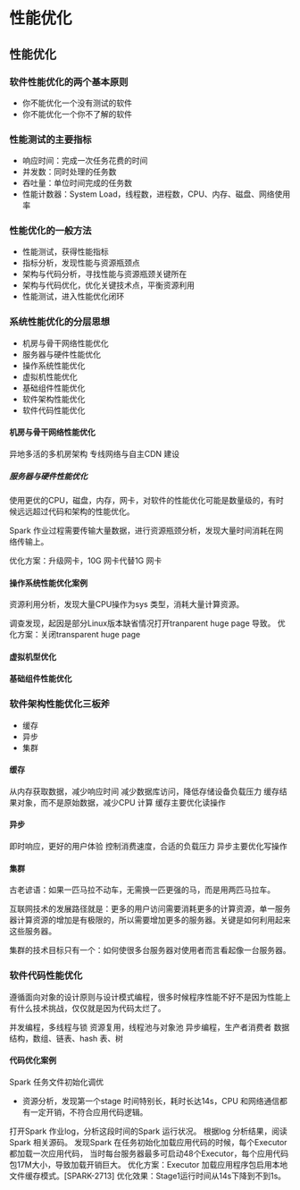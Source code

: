 # 性能优化

## 性能优化

### 软件性能优化的两个基本原则

- 你不能优化一个没有测试的软件
- 你不能优化一个你不了解的软件

### 性能测试的主要指标

- 响应时间：完成一次任务花费的时间
- 并发数：同时处理的任务数
- 吞吐量：单位时间完成的任务数
- 性能计数器：System Load，线程数，进程数，CPU、内存、磁盘、网络使用率

### 性能优化的一般方法

- 性能测试，获得性能指标
- 指标分析，发现性能与资源瓶颈点
- 架构与代码分析，寻找性能与资源瓶颈关键所在
- 架构与代码优化，优化关键技术点，平衡资源利用
- 性能测试，进入性能优化闭环

### 系统性能优化的分层思想

- 机房与骨干网络性能优化
- 服务器与硬件性能优化
- 操作系统性能优化
- 虚拟机性能优化
- 基础组件性能优化
- 软件架构性能优化
- 软件代码性能优化

#### 机房与骨干网络性能优化

异地多活的多机房架构
专线网络与自主CDN 建设

##### 服务器与硬件性能优化

使用更优的CPU，磁盘，内存，网卡，对软件的性能优化可能是数量级的，有时候远远超过代码和架构的性能优化。

Spark 作业过程需要传输大量数据，进行资源瓶颈分析，发现大量时间消耗在网络传输上。

优化方案：升级网卡，10G 网卡代替1G 网卡

#### 操作系统性能优化案例

资源利用分析，发现大量CPU操作为sys 类型，消耗大量计算资源。

调查发现，起因是部分Linux版本缺省情况打开tranparent huge page 导致。
优化方案：关闭transparent huge page

#### 虚拟机型优化
#### 基础组件性能优化

### 软件架构性能优化三板斧

- 缓存
- 异步
- 集群

#### 缓存

从内存获取数据，减少响应时间
减少数据库访问，降低存储设备负载压力
缓存结果对象，而不是原始数据，减少CPU 计算
缓存主要优化读操作

#### 异步

即时响应，更好的用户体验
控制消费速度，合适的负载压力
异步主要优化写操作

#### 集群

古老谚语：如果一匹马拉不动车，无需换一匹更强的马，而是用两匹马拉车。

互联网技术的发展路径就是：更多的用户访问需要消耗更多的计算资源，单一服务器计算资源的增加是有极限的，所以需要增加更多的服务器。关键是如何利用起来这些服务器。

集群的技术目标只有一个：如何使很多台服务器对使用者而言看起像一台服务器。

### 软件代码性能优化

遵循面向对象的设计原则与设计模式编程，很多时候程序性能不好不是因为性能上有什么技术挑战，仅仅就是因为代码太烂了。

并发编程，多线程与锁
资源复用，线程池与对象池
异步编程，生产者消费者
数据结构，数组、链表、hash 表、树

#### 代码优化案例

Spark 任务文件初始化调优

- 资源分析，发现第一个stage 时间特别长，耗时长达14s，CPU 和网络通信都有一定开销，不符合应用代码逻辑。

打开Spark 作业log，分析这段时间的Spark 运行状况。
根据log 分析结果，阅读Spark 相关源码。
发现Spark 在任务初始化加载应用代码的时候，每个Executor 都加载一次应用代码，
当时每台服务器最多可启动48个Executor，每个应用代码包17M大小，导致加载开销巨大。
优化方案：Executor 加载应用程序包启用本地文件缓存模式。[SPARK-2713]
优化效果：Stage1运行时间从14s下降到不到1s。
